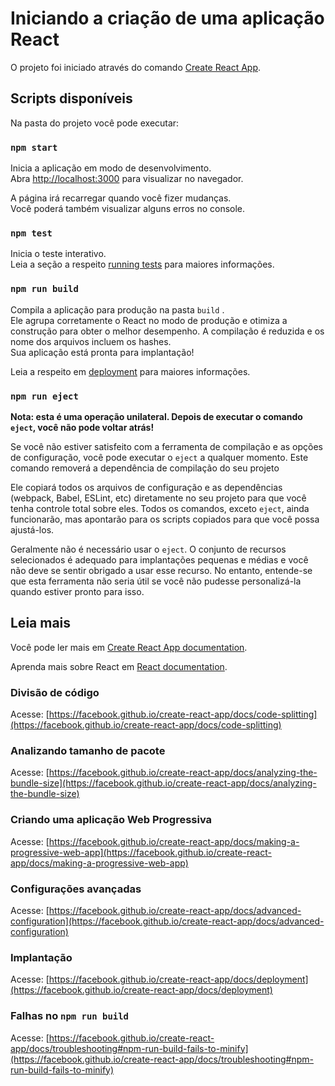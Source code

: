 # Iniciando a criação de uma aplicação React

O projeto foi iniciado através do comando [Create React App](https://github.com/facebook/create-react-app).

## Scripts disponíveis

Na pasta do projeto você pode executar:

### `npm start`

Inicia a aplicação em modo de desenvolvimento.\
Abra [http://localhost:3000](http://localhost:3000) para visualizar no navegador.

A página irá recarregar quando você fizer mudanças.\
Você poderá também visualizar alguns erros no console.

### `npm test`

Inicia o teste interativo.\
Leia a seção a respeito [running tests](https://facebook.github.io/create-react-app/docs/running-tests) para maiores informações.

### `npm run build`

Compila a aplicação para produção na pasta `build` .\
Ele agrupa corretamente o React no modo de produção e otimiza a construção para obter o melhor desempenho.
A compilação é reduzida e os nome dos arquivos incluem os hashes.\
Sua aplicação está pronta para implantação!

Leia a respeito em [deployment](https://facebook.github.io/create-react-app/docs/deployment) para maiores informações.

### `npm run eject`

**Nota: esta é uma operação unilateral. Depois de executar o comando `eject`, você não pode voltar atrás!**


Se você não estiver satisfeito com a ferramenta de compilação e as opções de configuração, você pode executar o `eject` a qualquer momento. Este comando removerá a dependência de compilação do seu projeto


Ele copiará todos os arquivos de configuração e as dependências (webpack, Babel, ESLint, etc) diretamente no seu projeto para que você tenha controle total sobre eles. Todos os comandos, exceto `eject`, ainda funcionarão, mas apontarão para os scripts copiados para que você possa ajustá-los. 

Geralmente não é necessário usar o `eject`. O conjunto de recursos selecionados é adequado para implantações pequenas e médias e você não deve se sentir obrigado a usar esse recurso. No entanto, entende-se que esta ferramenta não seria útil se você não pudesse personalizá-la quando estiver pronto para isso.


## Leia mais

Você pode ler mais em [Create React App documentation](https://facebook.github.io/create-react-app/docs/getting-started).

Aprenda mais sobre React em [React documentation](https://reactjs.org/).

### Divisão de código

Acesse: [https://facebook.github.io/create-react-app/docs/code-splitting](https://facebook.github.io/create-react-app/docs/code-splitting)

### Analizando tamanho de pacote

Acesse: [https://facebook.github.io/create-react-app/docs/analyzing-the-bundle-size](https://facebook.github.io/create-react-app/docs/analyzing-the-bundle-size)

### Criando uma aplicação Web Progressiva

Acesse: [https://facebook.github.io/create-react-app/docs/making-a-progressive-web-app](https://facebook.github.io/create-react-app/docs/making-a-progressive-web-app)

### Configurações avançadas

Acesse: [https://facebook.github.io/create-react-app/docs/advanced-configuration](https://facebook.github.io/create-react-app/docs/advanced-configuration)

### Implantação

Acesse: [https://facebook.github.io/create-react-app/docs/deployment](https://facebook.github.io/create-react-app/docs/deployment)

### Falhas no `npm run build`

Acesse: [https://facebook.github.io/create-react-app/docs/troubleshooting#npm-run-build-fails-to-minify](https://facebook.github.io/create-react-app/docs/troubleshooting#npm-run-build-fails-to-minify)
